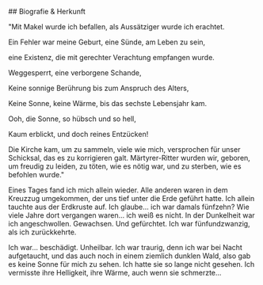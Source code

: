 \## Biografie \& Herkunft



"Mit Makel wurde ich befallen, als Aussätziger wurde ich erachtet.

Ein Fehler war meine Geburt, eine Sünde, am Leben zu sein,

eine Existenz, die mit gerechter Verachtung empfangen wurde.



Weggesperrt, eine verborgene Schande,

Keine sonnige Berührung bis zum Anspruch des Alters,

Keine Sonne, keine Wärme, bis das sechste Lebensjahr kam.

Ooh, die Sonne, so hübsch und so hell,

Kaum erblickt, und doch reines Entzücken!



Die Kirche kam, um zu sammeln, viele wie mich, versprochen für unser Schicksal, das es zu korrigieren galt. Märtyrer-Ritter wurden wir, geboren, um freudig zu leiden, zu töten, wie es nötig war, und zu sterben, wie es befohlen wurde."



Eines Tages fand ich mich allein wieder. Alle anderen waren in dem Kreuzzug umgekommen, der uns tief unter die Erde geführt hatte. Ich allein tauchte aus der Erdkruste auf. Ich glaube... ich war damals fünfzehn? Wie viele Jahre dort vergangen waren... ich weiß es nicht. In der Dunkelheit war ich angeschwollen. Gewachsen. Und gefürchtet. Ich war fünfundzwanzig, als ich zurückkehrte.



Ich war... beschädigt. Unheilbar. Ich war traurig, denn ich war bei Nacht aufgetaucht, und das auch noch in einem ziemlich dunklen Wald, also gab es keine Sonne für mich zu sehen. Ich hatte sie so lange nicht gesehen. Ich vermisste ihre Helligkeit, ihre Wärme, auch wenn sie schmerzte...


